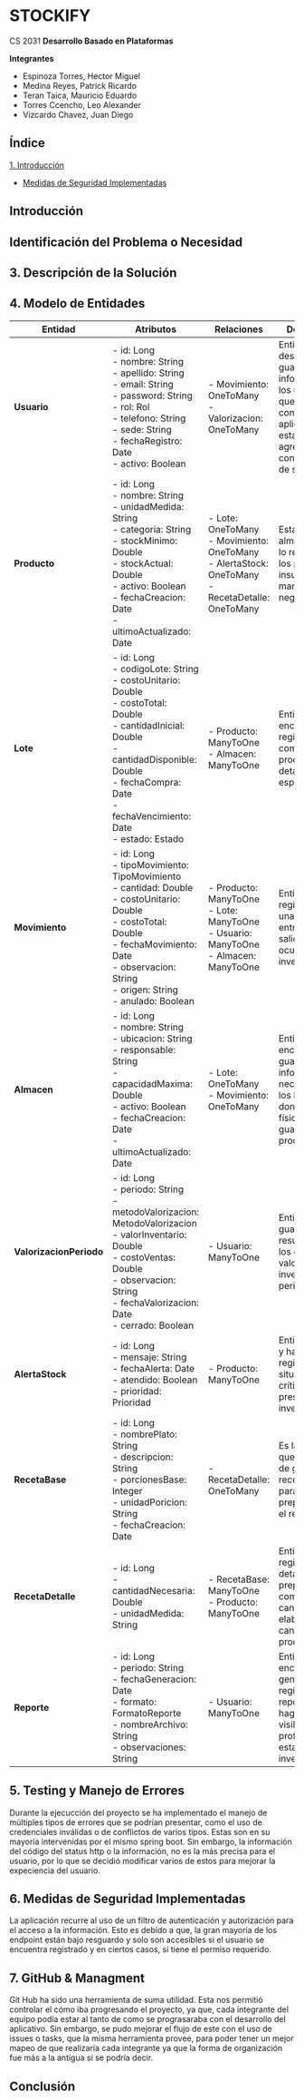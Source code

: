 # STOCKIFY
CS 2031 **Desarrollo Basado en Plataformas**

**Integrantes**

- Espinoza Torres, Hector Miguel
- Medina Reyes, Patrick Ricardo
- Teran Taica, Mauricio Eduardo
- Torres Ccencho, Leo Alexander
- Vizcardo Chavez, Juan Diego

## Índice

[1. Introducción](#1-Introducción)

- [Medidas de Seguridad Implementadas](#6-medidas-de-seguridad-implementadas)

## Introducción


## Identificación del Problema o Necesidad


## 3. Descripción de la Solución


## 4. Modelo de Entidades

|Entidad|Atributos|Relaciones|Descripción|
|-------|---------|----------|-----------|
|**Usuario**|- id: Long<br> - nombre: String<br> - apellido: String<br> - email: String<br> - password: String<br> - rol: Rol<br> - telefono: String<br> - sede: String<br> - fechaRegistro: Date<br> - activo: Boolean| - Movimiento: OneToMany <br> - Valorizacion: OneToMany|Entidad destinada a guardar la información de los usuarios que interactúen con la aplicación, a esta se le agrega configuraciones de seguridad.|
|**Producto**|- id: Long<br> - nombre: String<br> - unidadMedida: String<br> - categoria: String<br> - stockMinimo: Double<br> - stockActual: Double<br> - activo: Boolean<br> - fechaCreacion: Date<br> - ultimoActualizado: Date| - Lote: OneToMany<br> - Movimiento: OneToMany<br> - AlertaStock: OneToMany<br> - RecetaDetalle: OneToMany|Esta entidad almacena todo lo relacionado a los productos e insumos que maneja el negocio.|
|**Lote**|- id: Long<br> - codigoLote: String<br> - costoUnitario: Double<br> - costoTotal: Double<br> - cantidadInicial: Double<br> - cantidadDisponible: Double<br> - fechaCompra: Date<br> - fechaVencimiento: Date<br> - estado: Estado| - Producto: ManyToOne<br> - Almacen: ManyToOne|Entidad encargada de registrar la compra de productos, con detalles específicos.|
|**Movimiento**|- id: Long<br> - tipoMovimiento: TipoMovimiento<br> - cantidad: Double<br> - costoUnitario: Double<br> - costoTotal: Double<br> - fechaMovimiento: Date<br> - observacion: String<br> - origen: String<br> - anulado: Boolean|- Producto: ManyToOne<br> - Lote: ManyToOne<br> - Usuario: ManyToOne<br> - Almacen: ManyToOne|Entidad que registra cada una de las entradas y salidas que ocurren al inventario.|
|**Almacen**|- id: Long<br> - nombre: String<br> - ubicacion: String<br> - responsable: String<br> - capacidadMaxima: Double<br> - activo: Boolean<br> - fechaCreacion: Date<br> - ultimoActualizado: Date|- Lote: OneToMany<br> - Movimiento: OneToMany|Entidad encargada guardar la infomación necesaria de los lugares donde físicamente se guardan los productos.|
|**ValorizacionPeriodo**|- id: Long<br> - periodo: String<br> - metodoValorizacion: MetodoValorizacion<br> - valorInventario: Double<br> - costoVentas: Double<br> - observacion: String<br> - fechaValorizacion: Date<br> - cerrado: Boolean|- Usuario: ManyToOne<br>|Entidad que guarda los resultados de los cálculos del valor del inventario en un periodo.|
|**AlertaStock**|- id: Long<br> - mensaje: String<br> - fechaAlerta: Date<br> - atendido: Boolean<br> - prioridad: Prioridad|- Producto: ManyToOne|Entidad detecta y hace un registro de las situaciones críticas que se presentan en el inventario.|
|**RecetaBase**|- id: Long<br> - nombrePlato: String<br> - descripcion: String<br> - porcionesBase: Integer<br> - unidadPoricion: String<br> - fechaCreacion: Date|- RecetaDetalle: OneToMany|Es la entidad que se encarga de guardar las receta base para su preparación en el restaurante|
|**RecetaDetalle**|- id: Long<br> - cantidadNecesaria: Double<br> - unidadMedida: String|- RecetaBase: ManyToOne<br> - Producto: ManyToOne|Entidad que registra los detalles de una preparación, como la cantidad a elaborar con la cantidad de los productos|
|**Reporte**|- id: Long<br> - periodo: String<br> - fechaGeneracion: Date<br> - formato: FormatoReporte<br> - nombreArchivo: String<br> - observaciones: String<br>|- Usuario: ManyToOne|Entidad encargada de generar y registrara reportes que hagan más visibles y profesionales el estado del inventario.|

## 5. Testing y Manejo de Errores

Durante la ejecucción del proyecto se ha implementado el manejo de múltiples tipos de errores que se podrían presentar, como el uso de credenciales inválidas o de conflictos de varios tipos. Estas son en su mayoría
intervenidas por el mismo spring boot. Sin embargo, la información del código del status http o la información, no es la más precisa para el usuario, por lo que se decidió modificar varios de estos para mejorar la
expeciencia del usuario.

## 6. Medidas de Seguridad Implementadas

La aplicación recurre al uso de un filtro de autenticación y autorización para el acceso a la información. Esto es debido a que, la gran mayoría de los endpoint están bajo resguardo y solo son accesibles si el usuario
se encuentra registrado y en ciertos casos, si tiene el permiso requerido.

## 7. GitHub & Managment

Git Hub ha sido una herramienta de suma utilidad. Esta nos permitió controlar el cómo iba progresando el proyecto, ya que, cada integrante del equipo podía estar al tanto de como se prograsaraba con el desarrollo del
aplicativo. Sin embargo, se pudo mejorar el flujo de este con el uso de issues o tasks, que la misma herramienta provee, para poder tener un mejor mapeo de que realizaría cada integrante ya que la forma de organización
fue más a la antigua si se podría decir.

## Conclusión







##
